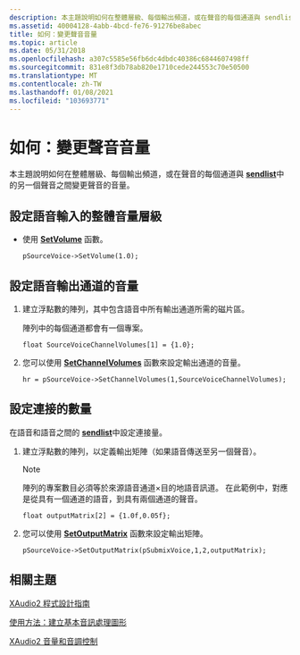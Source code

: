 ```yaml
---
description: 本主題說明如何在整體層級、每個輸出頻道，或在聲音的每個通道與 sendlist 中的另一個聲音之間變更聲音的音量。
ms.assetid: 40004128-4abb-4bcd-fe76-91276be8abec
title: 如何：變更聲音音量
ms.topic: article
ms.date: 05/31/2018
ms.openlocfilehash: a307c5585e56fb6dc4dbdc40386c6844607498ff
ms.sourcegitcommit: 831e8f3db78ab820e1710cede244553c70e50500
ms.translationtype: MT
ms.contentlocale: zh-TW
ms.lasthandoff: 01/08/2021
ms.locfileid: "103693771"
---
```

# <a name="how-to-change-voice-volume"></a>如何：變更聲音音量

本主題說明如何在整體層級、每個輸出頻道，或在聲音的每個通道與 [**sendlist**](/windows/desktop/api/xaudio2/ns-xaudio2-xaudio2_voice_sends)中的另一個聲音之間變更聲音的音量。

## <a name="to-set-an-overall-volume-level-for-the-voices-input"></a>設定語音輸入的整體音量層級

-   使用 [**SetVolume**](/windows/win32/api/xaudio2/nf-xaudio2-ixaudio2voice-setvolume) 函數。

    ```
    pSourceVoice->SetVolume(1.0);
    ```

    

## <a name="to-set-the-volume-of-the-voices-output-channels"></a>設定語音輸出通道的音量

1.  建立浮點數的陣列，其中包含語音中所有輸出通道所需的磁片區。

    陣列中的每個通道都會有一個專案。

    ```
    float SourceVoiceChannelVolumes[1] = {1.0};
    ```

    

2.  您可以使用 [**SetChannelVolumes**](/windows/win32/api/xaudio2/nf-xaudio2-ixaudio2voice-setchannelvolumes) 函數來設定輸出通道的音量。

    ```
    hr = pSourceVoice->SetChannelVolumes(1,SourceVoiceChannelVolumes);
    ```

    

## <a name="to-set-the-volume-of-connections"></a>設定連接的數量

在語音和語音之間的 [**sendlist**](/windows/desktop/api/xaudio2/ns-xaudio2-xaudio2_voice_sends)中設定連接量。

1.  建立浮點數的陣列，以定義輸出矩陣（如果語音傳送至另一個聲音）。

    > [!Note]  
    > 陣列的專案數目必須等於來源語音通道×目的地語音訊道。 在此範例中，對應是從具有一個通道的語音，到具有兩個通道的聲音。

     

    ```
    float outputMatrix[2] = {1.0f,0.05f};
    ```

    

2.  您可以使用 [**SetOutputMatrix**](/windows/win32/api/xaudio2/nf-xaudio2-ixaudio2voice-setoutputmatrix) 函數來設定輸出矩陣。

    ```
    pSourceVoice->SetOutputMatrix(pSubmixVoice,1,2,outputMatrix);
    ```

    

## <a name="related-topics"></a>相關主題

<dl> <dt>

[XAudio2 程式設計指南](programming-guide.md)
</dt> <dt>

[使用方法：建立基本音訊處理圖形](how-to--build-a-basic-audio-processing-graph.md)
</dt> <dt>

[XAudio2 音量和音調控制](volume-and-pitch-control.md)
</dt> </dl>

 

 
